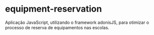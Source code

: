 # equipment-reservation
Aplicação JavaScript, utilizando o framework adonisJS, para otimizar o processo de reserva de equipamentos nas escolas.

